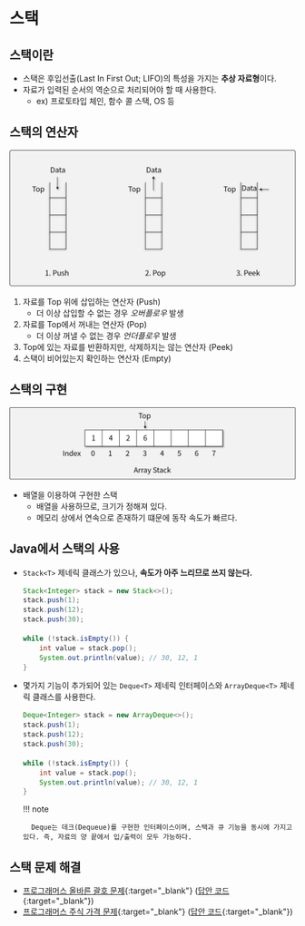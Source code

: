 # 스택

## 스택이란

- 스택은 후입선출(Last In First Out; LIFO)의 특성을 가지는 **추상 자료형**이다.
- 자료가 입력된 순서의 역순으로 처리되어야 할 때 사용한다.
    - ex) 프로토타입 체인, 함수 콜 스택, OS 등

## 스택의 연산자

![스택의 연산자](img/section5/1.png)

1. 자료를 Top 위에 삽입하는 연산자 (Push)
    - 더 이상 삽입할 수 없는 경우 *오버플로우* 발생
1. 자료를 Top에서 꺼내는 연산자 (Pop)
    - 더 이상 꺼낼 수 없는 경우 *언더플로우* 발생
1. Top에 있는 자료를 반환하지만, 삭제하지는 않는 연산자 (Peek)
1. 스택이 비어있는지 확인하는 연산자 (Empty)

## 스택의 구현

![스택](img/section5/2.png)

- 배열을 이용하여 구현한 스택
    - 배열을 사용하므로, 크기가 정해져 있다.
    - 메모리 상에서 연속으로 존재하기 떄문에 동작 속도가 빠르다.

## Java에서 스택의 사용

- `Stack<T>` 제네릭 클래스가 있으나, **속도가 아주 느리므로 쓰지 않는다.**

    ``` java title="Don't use this"
    Stack<Integer> stack = new Stack<>();
    stack.push(1);
    stack.push(12);
    stack.push(30);

    while (!stack.isEmpty()) {
        int value = stack.pop();
        System.out.println(value); // 30, 12, 1
    }
    ```

- 몇가지 기능이 추가되어 있는 `Deque<T>` 제네릭 인터페이스와 `ArrayDeque<T>` 제네릭 클래스를 사용한다.

    ``` java
    Deque<Integer> stack = new ArrayDeque<>();
    stack.push(1);
    stack.push(12);
    stack.push(30);

    while (!stack.isEmpty()) {
        int value = stack.pop();
        System.out.println(value); // 30, 12, 1
    }
    ```

    !!! note

        Deque는 데크(Dequeue)를 구현한 인터페이스이며, 스택과 큐 기능을 동시에 가지고 있다. 즉, 자료의 양 끝에서 입/출력이 모두 가능하다.


## 스택 문제 해결

- [프로그래머스 올바른 괄호 문제](https://school.programmers.co.kr/learn/courses/30/lessons/12909){:target="_blank"} ([답안 코드](https://github.com/abel-shin/pccp-java/blob/main/src/day2/Solution7.java){:target="_blank"})
- [프로그래머스 주식 가격 문제](https://school.programmers.co.kr/learn/courses/30/lessons/42584){:target="_blank"} ([답안 코드](https://github.com/abel-shin/pccp-java/blob/main/src/day2/Solution8.java){:target="_blank"})